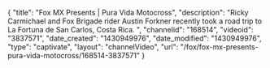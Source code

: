 {
    "title": "Fox MX Presents | Pura Vida Motocross",
    "description": "Ricky Carmichael and Fox Brigade rider Austin Forkner recently took a road trip to La Fortuna de San Carlos, Costa Rica. ",
    "channelid": "168514",
    "videoid": "3837571",
    "date_created": "1430949976",
    "date_modified": "1430949976",
    "type": "captivate",
    "layout": "channelVideo",
    "url": "\/fox\/fox-mx-presents-pura-vida-motocross\/168514-3837571"
}